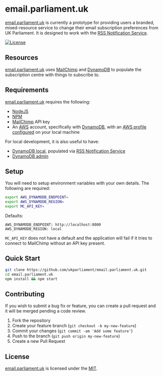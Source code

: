 # email.parliament.uk
[email.parliament.uk][email] is currently a prototype for providing users a branded, mixed-resource service to change their email subscription preferences from UK Parliament. It is designed to work with the [RSS Notification Service][rns].

[![License][shield-license]][info-license]

## Resources
[email.parliament.uk][email] uses [MailChimp][mailchimp] and [DynamoDB][ddb] to populate the subscription centre with things to subscribe to.

## Requirements
[email.parliament.uk][email] requires the following:
* [NodeJS][node]
* [NPM][npm]
* [MailChimp][mailchimp] API key
* An [AWS][aws] account, specifically with [DynamoDB][ddb], with an [AWS profile configured][aws_configure_setup] on your local machine

For local development, it is also useful to have:
* [DynamoDB local][ddbl], populated via [RSS Notification Service][rns]
* [DynamoDB admin][ddba]

## Setup
You will need to setup environment variables with your own details. The following are required:
```bash
export AWS_DYNAMODB_ENDPOINT=
export AWS_DYNAMODB_REGION=
export MC_API_KEY=
```

Defaults:
```
AWS_DYNAMODB_ENDPOINT: http://localhost:8000
AWS_DYNAMODB_REGION: local
```

`MC_API_KEY` does not have a default and the application will fail if it tries to connect to MailChimp without an API key present.

## Quick Start
```bash
git clone https://github.com/ukparliament/email.parliament.uk.git
cd email.parliament.uk
npm install && npm start
```

## Contributing
If you wish to submit a bug fix or feature, you can create a pull request and it will be merged pending a code review.

1. Fork the repository
1. Create your feature branch (`git checkout -b my-new-feature`)
1. Commit your changes (`git commit -am 'Add some feature'`)
1. Push to the branch (`git push origin my-new-feature`)
1. Create a new Pull Request

## License
[email.parliament.uk][email] is licensed under the [MIT][info-license].

[email]: https://email.parliament.uk
[rns]: https://github.com/ukparliament/rss-notification-service
[node]: https://nodejs.org/
[npm]: https://www.npmjs.com/
[aws]: https://aws.amazon.com/
[aws_configure_setup]: https://docs.aws.amazon.com/cli/latest/userguide/cli-chap-getting-started.html
[mailchimp]: https://mailchimp.com
[ddb]: https://aws.amazon.com/dynamodb/
[ddbl]: https://docs.aws.amazon.com/amazondynamodb/latest/developerguide/DynamoDBLocal.html
[ddba]: https://github.com/aaronshaf/dynamodb-admin

[info-license]:   https://github.com/ukparliament/email.parliament.uk/blob/master/LICENSE
[shield-license]: https://img.shields.io/badge/license-MIT-blue.svg
